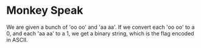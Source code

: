 # Monkey Speak

We are given a bunch of 'oo oo' and 'aa aa'. If we convert each 'oo oo' to a 0, and each 'aa aa' to a 1, we get a binary string, which is the flag encoded in ASCII.

